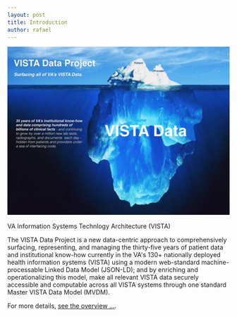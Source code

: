 ```yaml
---
layout: post
title: Introduction
author: rafael
---
```


![vdpiceberg](/assets/vdp-iceberg.jpg)

VA Information Systems Technlogy Architecture (VISTA)

The VISTA Data Project is a new data-centric approach to comprehensively surfacing, representing, and managing the thirty-five years of patient data and institutional know-how currently in the VA's 130+ nationally deployed health information systems (VISTA) using a modern  web-standard machine-processable Linked Data Model (JSON-LD); and by enriching and operationalizing this model, make all relevant VISTA data securely accessible and computable across all VISTA systems through one standard Master VISTA Data Model (MVDM).


For more details, [see the overview ...](https://github.com/vistadataproject/documents#vista-data-project).
